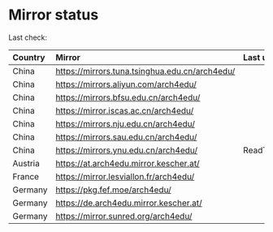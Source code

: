 <script src="./time.js"></script>
# Mirror status
Last check: <script type="text/javascript">localize(1688188700.9725726);</script>

|Country|Mirror|Last update|
|:------|:-----|:----------|
|China|https://mirrors.tuna.tsinghua.edu.cn/arch4edu/|<script type="text/javascript">localize(1688150016);</script>|
|China|https://mirrors.aliyun.com/arch4edu/|<script type="text/javascript">localize(1688106960);</script>|
|China|https://mirrors.bfsu.edu.cn/arch4edu/|<script type="text/javascript">localize(1688150016);</script>|
|China|https://mirror.iscas.ac.cn/arch4edu/|<script type="text/javascript">localize(1688150016);</script>|
|China|https://mirrors.nju.edu.cn/arch4edu/|<script type="text/javascript">localize(1688106960);</script>|
|China|https://mirrors.sau.edu.cn/arch4edu/|<script type="text/javascript">localize(1673850842);</script>|
|China|https://mirrors.ynu.edu.cn/arch4edu/|ReadTimeout|
|Austria|https://at.arch4edu.mirror.kescher.at/|<script type="text/javascript">localize(1688150016);</script>|
|France|https://mirror.lesviallon.fr/arch4edu/|<script type="text/javascript">localize(1688150016);</script>|
|Germany|https://pkg.fef.moe/arch4edu/|<script type="text/javascript">localize(1688150016);</script>|
|Germany|https://de.arch4edu.mirror.kescher.at/|<script type="text/javascript">localize(1688150016);</script>|
|Germany|https://mirror.sunred.org/arch4edu/|<script type="text/javascript">localize(1688150016);</script>|

<script src="./tablefilter/tablefilter.js"></script>
<script src="./table.js"></script>
